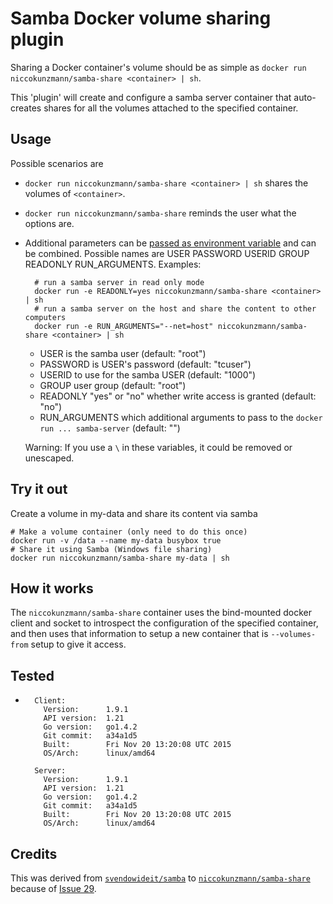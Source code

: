 

# Samba Docker volume sharing plugin

Sharing a Docker container's volume should be as simple as `docker run niccokunzmann/samba-share <container> | sh`.

This 'plugin' will create and configure a samba server container that auto-creates shares for all
the volumes attached to the specified container.

## Usage

Possible scenarios are

- `docker run niccokunzmann/samba-share <container> | sh` shares the volumes of `<container>`.
- `docker run niccokunzmann/samba-share` reminds the user what the options are.
- Additional parameters can be [passed as environment variable](https://docs.docker.com/engine/reference/run/#env-environment-variables) and can be combined. Possible names are USER PASSWORD USERID GROUP READONLY RUN_ARGUMENTS. Examples: 

        # run a samba server in read only mode
        docker run -e READONLY=yes niccokunzmann/samba-share <container> | sh
        # run a samba server on the host and share the content to other computers
        docker run -e RUN_ARGUMENTS="--net=host" niccokunzmann/samba-share <container> | sh

    - USER is the samba user (default: "root")
    - PASSWORD is USER's password (default: "tcuser")
    - USERID to use for the samba USER (default: "1000")
    - GROUP user group (default: "root")
    - READONLY "yes" or "no" whether write access is granted (default: "no")
    - RUN_ARGUMENTS which additional arguments to pass to the `docker run ... samba-server` (default: "")
    
    Warning: If you use a `\` in these variables, it could be removed or unescaped.

## Try it out

Create a volume in my-data and share its content via samba

    # Make a volume container (only need to do this once)
    docker run -v /data --name my-data busybox true
    # Share it using Samba (Windows file sharing)
    docker run niccokunzmann/samba-share my-data | sh

## How it works

The `niccokunzmann/samba-share` container uses the bind-mounted docker client and socket to introspect
the configuration of the specified container, and then uses that information to setup a new container
that is `--volumes-from` setup to give it access.

## Tested

- 
        Client:
          Version:      1.9.1
          API version:  1.21
          Go version:   go1.4.2
          Git commit:   a34a1d5
          Built:        Fri Nov 20 13:20:08 UTC 2015
          OS/Arch:      linux/amd64
        
        Server:
          Version:      1.9.1
          API version:  1.21
          Go version:   go1.4.2
          Git commit:   a34a1d5
          Built:        Fri Nov 20 13:20:08 UTC 2015
          OS/Arch:      linux/amd64

## Credits

This was derived from [`svendowideit/samba`](https://github.com/SvenDowideit/dockerfiles/tree/master/samba) to [`niccokunzmann/samba-share`](https://github.com/niccokunzmann/dockerfiles/tree/master/samba-share) because of [Issue 29](https://github.com/SvenDowideit/dockerfiles/issues/29).
